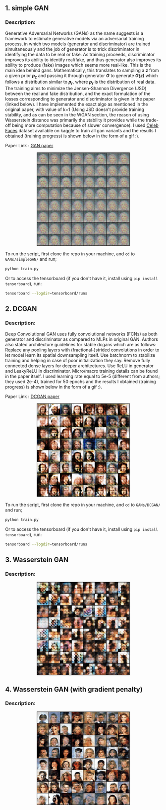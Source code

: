 ## 1. simple GAN
### Description:
Generative Adversarial Networks (GANs) as the name suggests is a framework to estimate generative models via an adversarial training process, in which two models (generator and discriminator) are trained simultaneously and the job of generator is to trick discriminator in identifying the data to be real or fake. As training proceeds, discriminator improves its ability to identify real/fake, and thus generator also improves its ability to produce (fake) images which seems more real-like. This is the main idea behind gans. Mathematically, this translates to sampling a **_z_** from a given prior **_p<sub>z</sub>_** and passing it through generator **_G_** to generate **_G(z)_** which follows a distribution similar to **_p<sub>r</sub>_**, where **_p<sub>r</sub>_** is the distribution of real data. The training aims to minimize the Jensen-Shannon Divergence (JSD) between the real and fake distribution, and the exact formulation of the losses corresponding to generator and discriminator is given in the paper (linked below). I have implemented the exact algo as mentioned in the original paper, with value of k=1 (Using JSD doesn't provide training stability, and as can be seen in the WGAN section, the reason of using Wasserstein distance was primarily the stability it provides while the trade-off being more computation because of slower convergence). I used [Celeb Faces](https://www.kaggle.com/datasets/farzadnekouei/50k-celebrity-faces-image-dataset?resource=download) dataset available on kaggle to train all gan variants and the results I obtained (training progress) is shown below in the form of a gif :).

Paper Link : [GAN paper](https://arxiv.org/abs/1406.2661)

<p align="center">
<img src="../assets/gif_simple_gan.gif" width="300"/>
</p>

To run the script, first clone the repo in your machine, and ``cd`` to ``GANs/simpleGAN/`` and run;
```sh
python train.py
```
Or to access the tensorboard (if you don't have it, install using ``pip install tensorboard``), run:
```sh
tensorboard --logdir=tensorboard/runs
```

## 2. DCGAN
### Description:
Deep Convolutional GAN uses fully convolutional networks (FCNs) as both generator and discriminator as compared to MLPs in original GAN. Authors also stated architecture guidelines for stable dcgans which are as follows: Replace any pooling layers with (fractional-)strided convolutions in order to let model learn its spatial downsampling itself. Use batchnorm to stabilize training and helping in case of poor initialization they say. Remove fully connected dense layers for deeper architectures. Use ReLU in generator and LeakyReLU in discriminator. Micro/macro training details can be found in the paper itself. I used learning rate equal to 5e-5 (different from authors; they used 2e-4), trained for 50 epochs and the results I obtained (training progress) is shown below in the form of a gif :).
 
Paper Link : [DCGAN paper](https://arxiv.org/abs/1511.06434)
<p align="center">
<img src="../assets/gif_dcgan.gif" width="300"/>
</p>

To run the script, first clone the repo in your machine, and ``cd`` to ``GANs/DCGAN/`` and run;
```sh
python train.py
```
Or to access the tensorboard (if you don't have it, install using ``pip install tensorboard``), run:
```sh
tensorboard --logdir=tensorboard/runs
```

## 3. Wasserstein GAN
### Description:

<p align="center">
<img src="../assets/gif_wgan.gif" width="300"/>
</p>

## 4. Wasserstein GAN (with gradient penalty)
### Description:

<p align="center">
<img src="../assets/gif_wgan_gp.gif" width="300"/>
</p>
